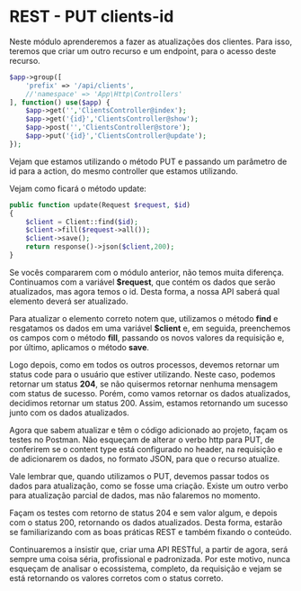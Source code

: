 # REST - PUT clients-id

Neste módulo aprenderemos a fazer as atualizações dos clientes. Para isso, teremos que criar um outro recurso e um endpoint, para o acesso deste recurso.

```php
$app->group([
    'prefix' => '/api/clients',
    //'namespace' => 'App\Http\Controllers'
], function() use($app) {
    $app->get('','ClientsController@index');
    $app->get('{id}','ClientsController@show');
    $app->post('','ClientsController@store');
    $app->put('{id}','ClientsController@update');
});
```

Vejam que estamos utilizando o método PUT e passando um parâmetro de id para a action, do mesmo controller que estamos utilizando.

Vejam como ficará o método update:

```php
public function update(Request $request, $id)
{
    $client = Client::find($id);
    $client->fill($request->all());
    $client->save();
    return response()->json($client,200);
}
```

Se vocês compararem com o módulo anterior, não temos muita diferença. Continuamos com a variável **$request**, que contém os dados que serão atualizados, mas agora temos o id. Desta forma, a nossa API saberá qual elemento deverá ser atualizado.

Para atualizar o elemento correto notem que, utilizamos o método **find** e resgatamos os dados em uma variável **$client** e, em seguida, preenchemos os campos com o método **fill**, passando os novos valores da requisição e, por último, aplicamos o método **save**.

Logo depois, como em todos os outros processos, devemos retornar um status code para o usuário que estiver utilizando. Neste caso, podemos retornar um status **204**, se não quisermos retornar nenhuma mensagem com status de sucesso. Porém, como vamos retornar os dados atualizados, decidimos retornar um status 200. Assim, estamos retornando um sucesso junto com os dados atualizados.

Agora que sabem atualizar e têm o código adicionado ao projeto, façam os testes no Postman. Não esqueçam de alterar o verbo http para PUT, de conferirem se o content type está configurado no header, na requisição e de adicionarem os dados, no formato JSON, para que o recurso atualize.

Vale lembrar que, quando utilizamos o PUT, devemos passar todos os dados para atualização, como se fosse uma criação. Existe um outro verbo para atualização parcial de dados, mas não falaremos no momento.

Façam os testes com retorno de status 204 e sem valor algum, e depois com o status 200, retornando os dados atualizados. Desta forma, estarão se familiarizando com as boas práticas REST e também fixando o conteúdo.

Continuaremos a insistir que, criar uma API RESTful, a partir de agora, será sempre uma coisa séria, profissional e padronizada. Por este motivo, nunca esqueçam de analisar o ecossistema, completo, da requisição e vejam se está retornando os valores corretos com o status correto.
